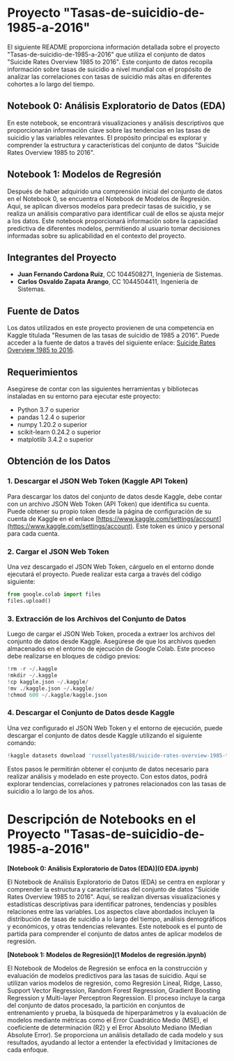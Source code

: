 # Proyecto "Tasas-de-suicidio-de-1985-a-2016"
El siguiente README proporciona información detallada sobre el proyecto "Tasas-de-suicidio-de-1985-a-2016" que utiliza el conjunto de datos "Suicide Rates Overview 1985 to 2016". Este conjunto de datos recopila información sobre tasas de suicidio a nivel mundial con el propósito de analizar las correlaciones con tasas de suicidio más altas en diferentes cohortes a lo largo del tiempo.

## Notebook 0: Análisis Exploratorio de Datos (EDA)
En este notebook, se encontrará visualizaciones y análisis descriptivos que proporcionarán información clave sobre las tendencias en las tasas de suicidio y las variables relevantes. El propósito principal es explorar y comprender la estructura y características del conjunto de datos "Suicide Rates Overview 1985 to 2016".

## Notebook 1: Modelos de Regresión
Después de haber adquirido una comprensión inicial del conjunto de datos en el Notebook 0, se encuentra el Notebook de Modelos de Regresión. Aquí, se aplican diversos modelos para predecir tasas de suicidio, y se realiza un análisis comparativo para identificar cuál de ellos se ajusta mejor a los datos. Este notebook proporcionará información sobre la capacidad predictiva de diferentes modelos, permitiendo al usuario tomar decisiones informadas sobre su aplicabilidad en el contexto del proyecto.

## Integrantes del Proyecto

- **Juan Fernando Cardona Ruiz**, CC 1044508271, Ingeniería de Sistemas.
- **Carlos Osvaldo Zapata Arango**, CC 1044504411, Ingeniería de Sistemas.

## Fuente de Datos

Los datos utilizados en este proyecto provienen de una competencia en Kaggle titulada "Resumen de las tasas de suicidio de 1985 a 2016". Puede acceder a la fuente de datos a través del siguiente enlace: [Suicide Rates Overview 1985 to 2016](https://www.kaggle.com/datasets/russellyates88/suicide-rates-overview-1985-to-2016).

## Requerimientos

Asegúrese de contar con las siguientes herramientas y bibliotecas instaladas en su entorno para ejecutar este proyecto:

- Python 3.7 o superior
- pandas 1.2.4 o superior
- numpy 1.20.2 o superior
- scikit-learn 0.24.2 o superior
- matplotlib 3.4.2 o superior

## Obtención de los Datos

### 1. Descargar el JSON Web Token (Kaggle API Token)

Para descargar los datos del conjunto de datos desde Kaggle, debe contar con un archivo JSON Web Token (API Token) que identifica su cuenta. Puede obtener su propio token desde la página de configuración de su cuenta de Kaggle en el enlace [https://www.kaggle.com/settings/account](https://www.kaggle.com/settings/account). Este token es único y personal para cada cuenta.

### 2. Cargar el JSON Web Token

Una vez descargado el JSON Web Token, cárguelo en el entorno donde ejecutará el proyecto. Puede realizar esta carga a través del código siguiente:

```python
from google.colab import files
files.upload()
```

### 3. Extracción de los Archivos del Conjunto de Datos

Luego de cargar el JSON Web Token, proceda a extraer los archivos del conjunto de datos desde Kaggle. Asegúrese de que los archivos queden almacenados en el entorno de ejecución de Google Colab. Este proceso debe realizarse en bloques de código previos:

```python
!rm -r ~/.kaggle
!mkdir ~/.kaggle
!cp kaggle.json ~/.kaggle/
!mv ./kaggle.json ~/.kaggle/
!chmod 600 ~/.kaggle/kaggle.json
```

### 4. Descargar el Conjunto de Datos desde Kaggle

Una vez configurado el JSON Web Token y el entorno de ejecución, puede descargar el conjunto de datos desde Kaggle utilizando el siguiente comando:

```python
!kaggle datasets download 'russellyates88/suicide-rates-overview-1985-to-2016'
```

Estos pasos le permitirán obtener el conjunto de datos necesario para realizar análisis y modelado en este proyecto. Con estos datos, podrá explorar tendencias, correlaciones y patrones relacionados con las tasas de suicidio a lo largo de los años.

# Descripción de Notebooks en el Proyecto "Tasas-de-suicidio-de-1985-a-2016"

**[Notebook 0: Análisis Exploratorio de Datos (EDA)](0 EDA.ipynb)**

El Notebook de Análisis Exploratorio de Datos (EDA) se centra en explorar y comprender la estructura y características del conjunto de datos "Suicide Rates Overview 1985 to 2016". Aquí, se realizan diversas visualizaciones y estadísticas descriptivas para identificar patrones, tendencias y posibles relaciones entre las variables. Los aspectos clave abordados incluyen la distribución de tasas de suicidio a lo largo del tiempo, análisis demográficos y económicos, y otras tendencias relevantes. Este notebook es el punto de partida para comprender el conjunto de datos antes de aplicar modelos de regresión.

**[Notebook 1: Modelos de Regresión](1 Modelos de regresión.ipynb)**  

El Notebook de Modelos de Regresión se enfoca en la construcción y evaluación de modelos predictivos para las tasas de suicidio. Aquí se utilizan varios modelos de regresión, como Regresión Lineal, Ridge, Lasso, Support Vector Regression, Random Forest Regression, Gradient Boosting Regression y Multi-layer Perceptron Regression. El proceso incluye la carga del conjunto de datos procesado, la partición en conjuntos de entrenamiento y prueba, la búsqueda de hiperparámetros y la evaluación de modelos mediante métricas como el Error Cuadrático Medio (MSE), el coeficiente de determinación (R2) y el Error Absoluto Mediano (Median Absolute Error). Se proporciona un análisis detallado de cada modelo y sus resultados, ayudando al lector a entender la efectividad y limitaciones de cada enfoque.
